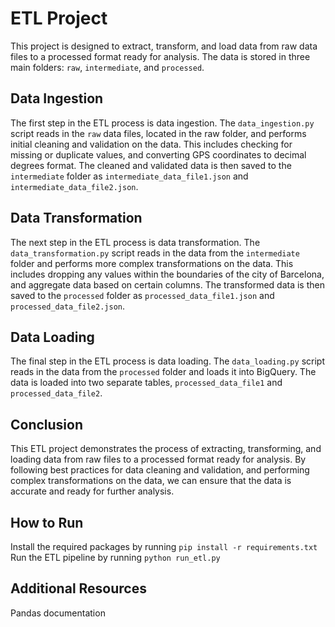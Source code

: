 # ETL Project
This project is designed to extract, transform, and load data from raw data files to a processed format ready for analysis. The data is stored in three main folders: `raw`, `intermediate`, and `processed`.

## Data Ingestion
The first step in the ETL process is data ingestion. The `data_ingestion.py` script reads in the `raw` data files, located in the raw folder, and performs initial cleaning and validation on the data. This includes checking for missing or duplicate values, and converting GPS coordinates to decimal degrees format. The cleaned and validated data is then saved to the `intermediate` folder as `intermediate_data_file1.json` and `intermediate_data_file2.json`.

## Data Transformation
The next step in the ETL process is data transformation. The `data_transformation.py` script reads in the data from the `intermediate` folder and performs more complex transformations on the data. This includes dropping any values within the boundaries of the city of Barcelona, and aggregate data based on certain columns. The transformed data is then saved to the `processed` folder as `processed_data_file1.json` and `processed_data_file2.json`.

## Data Loading
The final step in the ETL process is data loading. The `data_loading.py` script reads in the data from the `processed` folder and loads it into BigQuery. The data is loaded into two separate tables, `processed_data_file1` and `processed_data_file2`.

## Conclusion

This ETL project demonstrates the process of extracting, transforming, and loading data from raw files to a processed format ready for analysis. By following best practices for data cleaning and validation, and performing complex transformations on the data, we can ensure that the data is accurate and ready for further analysis.

## How to Run
Install the required packages by running `pip install -r requirements.txt`
Run the ETL pipeline by running `python run_etl.py`
## Additional Resources
Pandas documentation